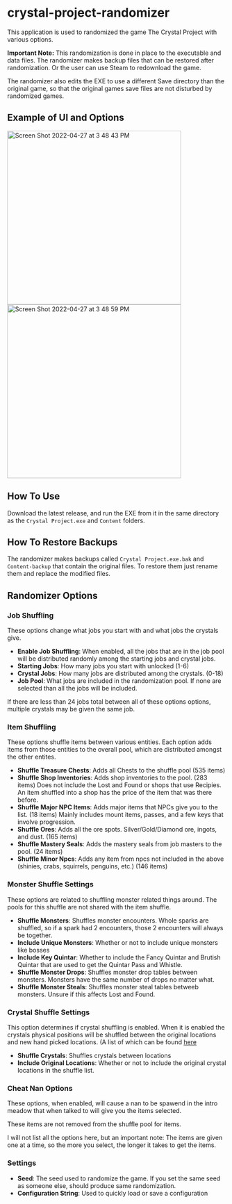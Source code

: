 # crystal-project-randomizer
This application is used to randomized the game The Crystal Project with various options.

**Important Note:** This randomization is done in place to the executable and data files.
The randomizer makes backup files that can be restored after randomization. Or the user can use Steam to redownload the game.

The randomizer also edits the EXE to use a different Save directory than the original game, so that the original games save files are not disturbed by randomized games.

## Example of UI and Options
<div>
<img width="400" alt="Screen Shot 2022-04-27 at 3 48 43 PM" src="https://user-images.githubusercontent.com/1436831/165628334-ddfe174e-5d4e-4178-ae04-d0ccc1968a43.png">
<img width="400" alt="Screen Shot 2022-04-27 at 3 48 59 PM" src="https://user-images.githubusercontent.com/1436831/165628370-ade90346-947c-4a84-8674-a3b60091de09.png">
</div>

## How To Use
Download the latest release, and run the EXE from it in the same directory as the `Crystal Project.exe` and `Content` folders.

## How To Restore Backups
The randomizer makes backups called `Crystal Project.exe.bak` and `Content-backup` that contain the original files. To restore them just rename them and replace the modified files.

## Randomizer Options

### Job Shuffling

These options change what jobs you start with and what jobs the crystals give.

- **Enable Job Shuffling**: When enabled, all the jobs that are in the job pool will be distributed randomly among the starting jobs and crystal jobs.
- **Starting Jobs**: How many jobs you start with unlocked (1-6)
- **Crystal Jobs**: How many jobs are distributed among the crystals. (0-18)
- **Job Pool**: What jobs are included in the randomization pool. If none are selected than all the jobs will be included.

If there are less than 24 jobs total between all of these options options, multiple crystals may be given the same job.

### Item Shuffling

These options shuffle items between various entities. Each option adds items from those entities to the overall pool, which are distributed amongst the other entites.

- **Shuffle Treasure Chests**: Adds all Chests to the shuffle pool (535 items)
- **Shuffle Shop Inventories**: Adds shop inventories to the pool. (283 items) Does not include the Lost and Found or shops that use Recipies. An item shuffled into a shop has the price of the item that was there before.
- **Shuffle Major NPC Items**: Adds major items that NPCs give you to the list. (18 items) Mainly includes mount items, passes, and a few keys that involve progression.
- **Shuffle Ores**: Adds all the ore spots. Silver/Gold/Diamond ore, ingots, and dust. (165 items)
- **Shuffle Mastery Seals**: Adds the mastery seals from job masters to the pool. (24 items)
- **Shuffle Minor Npcs**: Adds any item from npcs not included in the above (shinies, crabs, squirrels, penguins, etc.) (146 items)

### Monster Shuffle Settings

These options are related to shuffling monster related things around. The pools for this shuffle are not shared with the item shuffle.

- **Shuffle Monsters**: Shuffles monster encounters. Whole sparks are shuffled, so if a spark had 2 encounters, those 2 encounters will always be together.
- **Include Unique Monsters**: Whether or not to include unique monsters like bosses
- **Include Key Quintar**: Whether to include the Fancy Quintar and Brutish Quintar that are used to get the Quintar Pass and Whistle.
- **Shuffle Monster Drops**: Shuffles monster drop tables between monsters. Monsters have the same number of drops no matter what.
- **Shuffle Monster Steals**: Shuffles monster steal tables betweeb monsters. Unsure if this affects Lost and Found.

### Crystal Shuffle Settings

This option determines if crystal shuffling is enabled. When it is enabled the crystals physical positions will be shuffled between the original locations
and new hand picked locations. (A list of which can be found [here](https://github.com/LtSquigs/crystal-project-randomizer/blob/main/lib/EntityEditor.js#L343)

- **Shuffle Crystals**: Shuffles crystals between locations
- **Include Original Locations**: Whether or not to include the original crystal locations in the shuffle list.

### Cheat Nan Options

These options, when enabled, will cause a nan to be spawend in the intro meadow that when talked to will give you the items selected.

These items are not removed from the shuffle pool for items.

I will not list all the options here, but an important note: The items are given one at a time, so the more you select, the longer it takes to get the items.

### Settings

- **Seed**: The seed used to randomize the game. If you set the same seed as someone else, should produce same randomization.
- **Configuration String**: Used to quickly load or save a configuration
